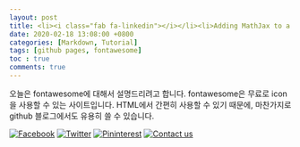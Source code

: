 ```yaml
---
layout: post
title: <li><i class="fab fa-linkedin"></i></li><li>Adding MathJax to a GitHub Pages</li>
date: 2020-02-18 13:08:00 +0800
categories: [Markdown, Tutorial]
tags: [github pages, fontawesome]
toc : true
comments: true
---
```


오늘은 fontawesome에 대해서 설명드리려고 합니다.
fontawesome은 무료로 icon을 사용할 수 있는 사이트입니다.
HTML에서 간편히 사용할 수 있기 때문에, 마찬가지로 github 블로그에서도 유용히 쓸 수 있습니다.

<div class="grid_5" id="social_icons">
	<a href="http://fontawesome.io/icon/address-book/" target="blank"><img src="img/facebook.png" alt="Facebook"></a>
	<a href="http://www.twitter.com/print3dexpert" target="blank"><img src="img/twitter.png" alt="Twitter"></a>
	<a href="http://pinterest.com/print3dexpert" target="blank"><img src="img/pinterest.png" alt="Pininterest"></a>
	<a href="#"><img src="img/email.png" title="Click to contact us" alt="Contact us"></a>

  </div>
